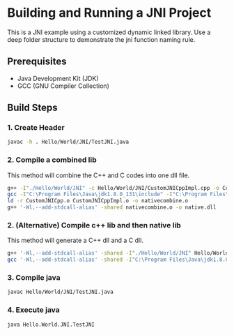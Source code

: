 # Building and Running a JNI Project

This is a JNI example using a customized dynamic linked library. Use a deep folder structure to demonstrate the jni function naming rule.

## Prerequisites

- Java Development Kit (JDK)
- GCC (GNU Compiler Collection)

## Build Steps

### 1. Create Header

```bash
javac -h . Hello/World/JNI/TestJNI.java
```

### 2. Compile a combined lib

This method will combine the C++ and C codes into one dll file.

```bash
g++ -I"./Hello/World/JNI" -c Hello/World/JNI/CustomJNICppImpl.cpp -o CustomJNICppImpl.o
gcc -I"C:\Program Files\Java\jdk1.8.0_131\include" -I"C:\Program Files\Java\jdk1.8.0_131\include\win32" -I. -c Hello/World/JNI/CustomJNICpp.c -o CustomJNICpp.o
ld -r CustomJNICpp.o CustomJNICppImpl.o -o nativecombine.o
g++ '-Wl,--add-stdcall-alias' -shared nativecombine.o -o native.dll
```

### 2. (Alternative) Compile c++ lib and then native lib

This method will generate a C++ dll and a C dll.

```bash
g++ '-Wl,--add-stdcall-alias' -shared -I"./Hello/World/JNI" Hello/World/JNI/CustomJNICppImpl.cpp -o CustomJNICppImpl.dll
gcc '-Wl,--add-stdcall-alias' -shared -I"C:\Program Files\Java\jdk1.8.0_131\include" -I"C:\Program Files\Java\jdk1.8.0_131\include\win32" -I. -L. Hello/World/JNI/CustomJNICpp.c -o native.dll -l"CustomJNICppImpl"
```

### 3. Compile java

```bash
javac Hello/World/JNI/TestJNI.java
```

### 4. Execute java

```bash
java Hello.World.JNI.TestJNI
```
